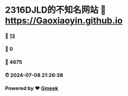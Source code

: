 # 2316DJLD的不知名网站 :link: https://Gaoxiaoyin.github.io 
### :page_facing_up: [13](https://Gaoxiaoyin.github.io/tag.html) 
### :speech_balloon: 0 
### :hibiscus: 4675 
### :alarm_clock: 2024-07-08 21:26:38 
### Powered by :heart: [Gmeek](https://github.com/Meekdai/Gmeek)
